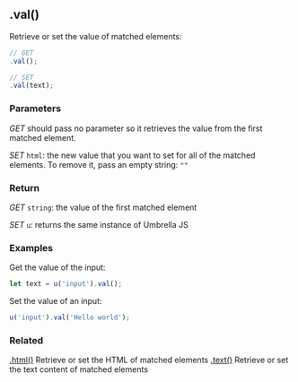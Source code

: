 ## .val()

Retrieve or set the value of matched elements:


```js
// GET
.val();

// SET
.val(text);
```


### Parameters

*GET*
should pass no parameter so it retrieves the value from the first matched element.

*SET*
`html`: the new value that you want to set for all of the matched elements. To remove it, pass an empty string: `""`



### Return

*GET*
`string`: the value of the first matched element

*SET*
`u`: returns the same instance of Umbrella JS



### Examples

Get the value of the input:

```js
let text = u('input').val();
```

Set the value of an input:

```js
u('input').val('Hello world');
```


### Related

[.html()](#html) Retrieve or set the HTML of matched elements
[.text()](#text) Retrieve or set the text content of matched elements
